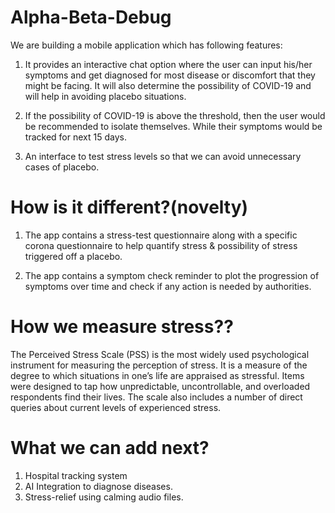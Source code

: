 # Alpha-Beta-Debug

We are building a mobile application which has following features:

1. It provides an interactive chat option where the user can input his/her symptoms and get diagnosed for most disease or discomfort that they might be facing. It will also determine the possibility of COVID-19 and will help in avoiding placebo situations.

2. If the possibility of COVID-19 is above the threshold, then the user would be recommended to isolate themselves. While their symptoms would be tracked for next 15 days.

3. An interface to test stress levels so that we can avoid unnecessary cases of placebo.

# How is it different?(novelty)

1. The app contains a stress-test questionnaire along with a specific corona questionnaire to help quantify stress  & possibility of stress triggered off a placebo. 

2. The app contains a symptom check reminder to plot the progression of symptoms over time and check if any action is needed by authorities.

# How we measure stress??

The Perceived Stress Scale (PSS) is the most widely used psychological instrument for measuring the perception of stress. It is a measure of the degree to which situations in one’s life are appraised as stressful. Items were designed to tap how unpredictable, uncontrollable, and overloaded respondents find their lives. The scale also includes a number of direct queries about current levels of experienced stress.


# What we can add next?

1. Hospital tracking system
2. AI Integration to diagnose diseases.
3. Stress-relief using calming audio files.




